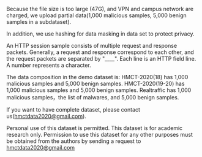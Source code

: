 Because the file size is too large (47G), and VPN and campus network are charged, we upload partial data(1,000 malicious samples, 5,000 benign samples in a subdataset).

In addition, we use hashing for data masking in data set to protect privacy.

An HTTP session sample consists of multiple request and response packets. Generally, a request and response correspond to each other, and the request packets are separated by "____". Each line is an HTTP field line. A number represents a character.

The data composition in the demo dataset is: 
	HMCT-2020(18) has 1,000 malicious samples and 5,000 benign samples.
	HMCT-2020(19-20) has 1,000 malicious samples and 5,000 benign samples.
	Realtraffic has 1,000 malicious samples，the list of malwares, and 5,000 benign samples.

If you want to have complete dataset, please contact us(hmctdata2020@gmail.com). 

Personal use of this dataset is permitted. This dataset is for academic research only. Permission to use this dataset for any other purposes must be obtained from the authors by sending a request to hmctdata2020@gmail.com
